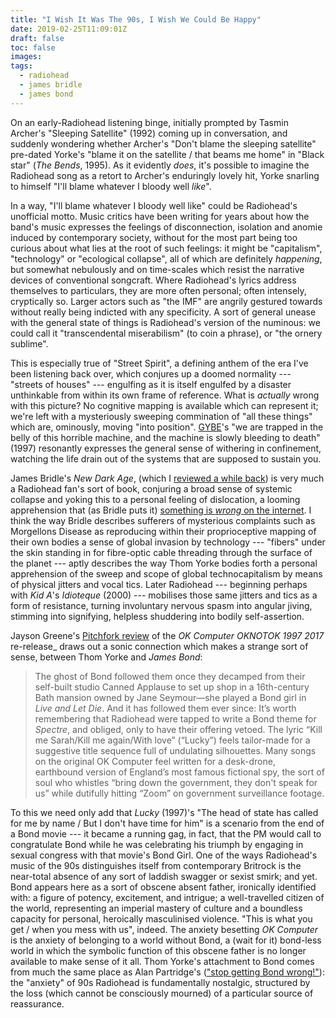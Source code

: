 ```yaml
---
title: "I Wish It Was The 90s, I Wish We Could Be Happy"
date: 2019-02-25T11:09:01Z
draft: false 
toc: false
images:
tags: 
  - radiohead
  - james bridle
  - james bond
---
```

On an early-Radiohead listening binge, initially prompted by Tasmin Archer's "Sleeping Satellite" (1992) coming up in conversation, and suddenly wondering whether Archer's "Don't blame the sleeping satellite" pre-dated Yorke's "blame it on the satellite / that beams me home" in "Black star" (_The Bends_, 1995). As it evidently _does_, it's possible to imagine the Radiohead song as a retort to Archer's enduringly lovely hit, Yorke snarling to himself "I'll blame whatever I bloody well _like_".

In a way, "I'll blame whatever I bloody well like" could be Radiohead's unofficial motto. Music critics have been writing for years about how the band's music expresses the feelings of disconnection, isolation and anomie induced by contemporary society, without for the most part being too curious about what lies at the root of such feelings: it might be "capitalism", "technology" or "ecological collapse", all of which are definitely _happening_, but somewhat nebulously and on time-scales which resist the narrative devices of conventional songcraft. Where Radiohead's lyrics address themselves to particulars, they are more often personal; often intensely, cryptically so. Larger actors such as "the IMF" are angrily gestured towards without really being indicted with any specificity. A sort of general unease with the general state of things is Radiohead's version of the numinous: we could call it "transcendental miserabilism" (to coin a phrase), or "the ornery sublime".

This is especially true of "Street Spirit", a defining anthem of the era I've been listening back over, which conjures up a doomed normality --- "streets of houses" --- engulfing as it is itself engulfed by a disaster unthinkable from within its own frame of reference. What is _actually_ wrong with this picture? No cognitive mapping is available which can represent it; we're left with a mysteriously sweeping commination of "all these things" which are, ominously, moving "into position". [GYBE](https://www.youtube.com/watch?v=XVekJTmtwqM)'s "we are trapped in the belly of this horrible machine, and the machine is slowly bleeding to death" (1997) resonantly expresses the general sense of withering in confinement, watching the life drain out of the systems that are supposed to sustain you.

James Bridle's _New Dark Age_, (which I [reviewed a while back](http://review31.co.uk/essay/view/61/concerning-technology)) is very much a Radiohead fan's sort of book, conjuring a broad sense of systemic collapse and yoking this to a personal feeling of dislocation, a looming apprehension that (as Bridle puts it) [something is _wrong_ on the internet](https://medium.com/@jamesbridle/something-is-wrong-on-the-internet-c39c471271d2). I think the way Bridle describes sufferers of mysterious complaints such as Morgellons Disease as reproducing within their proprioceptive mapping of their own bodies a sense of global invasion by technology --- "fibers" under the skin standing in for fibre-optic cable threading through the surface of the planet --- aptly describes the way Thom Yorke bodies forth a personal apprehension of the sweep and scope of global technocapitalism by means of physical jitters and vocal tics. Later Radiohead --- beginning perhaps with _Kid A_'s _Idioteque_ (2000) --- mobilises those same jitters and tics as a form of resistance, turning involuntary nervous spasm into angular jiving, stimming into signifying, helpless shuddering into bodily self-assertion.

Jayson Greene's [Pitchfork review](https://pitchfork.com/reviews/albums/radiohead-ok-computer-oknotok-1997-2017/) of the _OK Computer OKNOTOK 1997 2017_ re-release_ draws out a sonic connection which makes a strange sort of sense, between Thom Yorke and _James Bond_:

> The ghost of Bond followed them once they decamped from their self-built studio Canned Applause to set up shop in a 16th-century Bath mansion owned by Jane Seymour—she played a Bond girl in _Live and Let Die_. And it has followed them ever since: It’s worth remembering that Radiohead were tapped to write a Bond theme for _Spectre_, and obliged, only to have their offering vetoed. The lyric “Kill me Sarah/Kill me again/With love” (“Lucky”) feels tailor-made for a suggestive title sequence full of undulating silhouettes. Many songs on the original OK Computer feel written for a desk-drone, earthbound version of England’s most famous fictional spy, the sort of soul who whistles “bring down the government, they don't speak for us” while dutifully hitting “Zoom” on government surveillance footage.

To this we need only add that _Lucky_ (1997)'s "The head of state has called for me by name / But I don't have time for him" is a scenario from the end of a Bond movie --- it became a running gag, in fact, that the PM would call to congratulate Bond while he was celebrating his triumph by engaging in sexual congress with that movie's Bond Girl. One of the ways Radiohead's music of the 90s distinguishes itself from contemporary Britrock is the near-total absence of any sort of laddish swagger or sexist smirk; and yet. Bond appears here as a sort of obscene absent father, ironically identified with: a figure of potency, excitement, and intrigue; a well-travelled citizen of the world, representing an imperial mastery of culture and a boundless capacity for personal, heroically masculinised violence. "This is what you get / when you mess with us", indeed. The anxiety besetting _OK Computer_ is the anxiety of belonging to a world without Bond, a (wait for it) bond-less world in which the symbolic function of this obscene father is no longer available to make sense of it all. Thom Yorke's attachment to Bond comes from much the same place as Alan Partridge's (["stop getting Bond wrong!"](https://www.youtube.com/watch?v=czWLEbNwjCI)): the "anxiety" of 90s Radiohead is fundamentally nostalgic, structured by the loss (which cannot be consciously mourned) of a particular source of reassurance.
